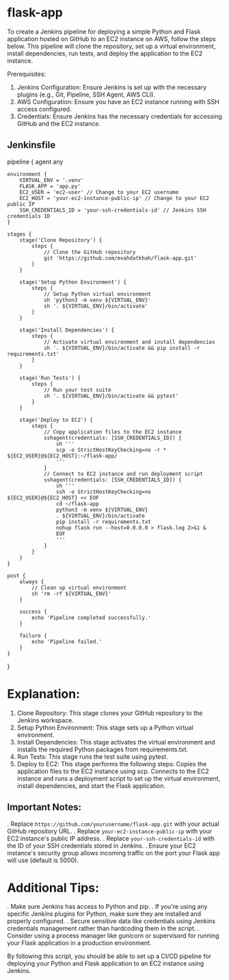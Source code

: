 # flask-app
To create a Jenkins pipeline for deploying a simple Python and Flask application hosted on GitHub to an EC2 instance on AWS, follow the steps below. This pipeline will clone the repository, set up a virtual environment, install dependencies, run tests, and deploy the application to the EC2 instance.

Prerequisites:
1. Jenkins Configuration: Ensure Jenkins is set up with the necessary plugins (e.g., Git, Pipeline, SSH Agent, AWS CLI).
2. AWS Configuration: Ensure you have an EC2 instance running with SSH access configured.
3. Credentials: Ensure Jenkins has the necessary credentials for accessing GitHub and the EC2 instance.

## Jenkinsfile

pipeline {
    agent any

    environment {
        VIRTUAL_ENV = '.venv'
        FLASK_APP = 'app.py'
        EC2_USER = 'ec2-user' // Change to your EC2 username
        EC2_HOST = 'your-ec2-instance-public-ip' // Change to your EC2 public IP
        SSH_CREDENTIALS_ID = 'your-ssh-credentials-id' // Jenkins SSH credentials ID
    }

    stages {
        stage('Clone Repository') {
            steps {
                // Clone the GitHub repository
                git 'https://github.com/mvahdatkhah/flask-app.git'
            }
        }

        stage('Setup Python Environment') {
            steps {
                // Setup Python virtual environment
                sh 'python3 -m venv ${VIRTUAL_ENV}'
                sh '. ${VIRTUAL_ENV}/bin/activate'
            }
        }

        stage('Install Dependencies') {
            steps {
                // Activate virtual environment and install dependencies
                sh '. ${VIRTUAL_ENV}/bin/activate && pip install -r requirements.txt'
            }
        }

        stage('Run Tests') {
            steps {
                // Run your test suite
                sh '. ${VIRTUAL_ENV}/bin/activate && pytest'
            }
        }

        stage('Deploy to EC2') {
            steps {
                // Copy application files to the EC2 instance
                sshagent(credentials: [SSH_CREDENTIALS_ID]) {
                    sh '''
                    scp -o StrictHostKeyChecking=no -r * ${EC2_USER}@${EC2_HOST}:~/flask-app/
                    '''
                }
                // Connect to EC2 instance and run deployment script
                sshagent(credentials: [SSH_CREDENTIALS_ID]) {
                    sh '''
                    ssh -o StrictHostKeyChecking=no ${EC2_USER}@${EC2_HOST} << EOF
                    cd ~/flask-app
                    python3 -m venv ${VIRTUAL_ENV}
                    . ${VIRTUAL_ENV}/bin/activate
                    pip install -r requirements.txt
                    nohup flask run --host=0.0.0.0 > flask.log 2>&1 &
                    EOF
                    '''
                }
            }
        }
    }

    post {
        always {
            // Clean up virtual environment
            sh 'rm -rf ${VIRTUAL_ENV}'
        }

        success {
            echo 'Pipeline completed successfully.'
        }

        failure {
            echo 'Pipeline failed.'
        }
    }
}

# Explanation:
1. Clone Repository: This stage clones your GitHub repository to the Jenkins workspace.
2. Setup Python Environment: This stage sets up a Python virtual environment.
3. Install Dependencies: This stage activates the virtual environment and installs the required Python packages from requirements.txt.
4. Run Tests: This stage runs the test suite using pytest.
5. Deploy to EC2: This stage performs the following steps:
	Copies the application files to the EC2 instance using scp.
	Connects to the EC2 instance and runs a deployment script to set up the virtual environment, install dependencies, and start the Flask application.

## Important Notes:
. Replace `https://github.com/yourusername/flask-app.git` with your actual GitHub repository URL.
. Replace `your-ec2-instance-public-ip` with your EC2 instance's public IP address.
. Replace `your-ssh-credentials-id` with the ID of your SSH credentials stored in Jenkins.
. Ensure your EC2 instance's security group allows incoming traffic on the port your Flask app will use (default is 5000).

# Additional Tips:
. Make sure Jenkins has access to Python and pip.
. If you're using any specific Jenkins plugins for Python, make sure they are installed and properly configured.
. Secure sensitive data like credentials using Jenkins credentials management rather than hardcoding them in the script.
. Consider using a process manager like gunicorn or supervisord for running your Flask application in a production environment.

By following this script, you should be able to set up a CI/CD pipeline for deploying your Python and Flask application to an EC2 instance using Jenkins.
